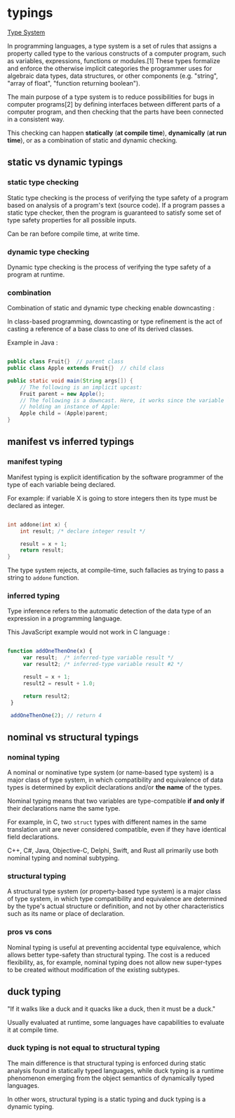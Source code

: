 # typings

[Type System](https://en.wikipedia.org/wiki/Type_system)

In programming languages, a type system is a set of rules that assigns a property called type to the various constructs of a computer program, such as variables, expressions, functions or modules.[1] These types formalize and enforce the otherwise implicit categories the programmer uses for algebraic data types, data structures, or other components (e.g. "string", "array of float", "function returning boolean").

The main purpose of a type system is to reduce possibilities for bugs in computer programs[2] by defining interfaces between different parts of a computer program, and then checking that the parts have been connected in a consistent way.

This checking can happen **statically** (**at compile time**), **dynamically** (**at run time**), or as a combination of static and dynamic checking.

## static vs dynamic typings

### static type checking

Static type checking is the process of verifying the type safety of a program based on analysis of a program's text (source code).
If a program passes a static type checker, then the program is guaranteed to satisfy some set of type safety properties for all possible inputs.

Can be ran before compile time, at write time.

### dynamic type checking

Dynamic type checking is the process of verifying the type safety of a program at runtime.

### combination

Combination of static and dynamic type checking enable downcasting :

In class-based programming, downcasting or type refinement is the act of casting a reference of a base class to one of its derived classes.

Example in Java :

```java

public class Fruit{}  // parent class
public class Apple extends Fruit{}  // child class

public static void main(String args[]) {
    // The following is an implicit upcast:
    Fruit parent = new Apple();
    // The following is a downcast. Here, it works since the variable `parent` is
    // holding an instance of Apple:
    Apple child = (Apple)parent;
}

```

## manifest vs inferred typings

### manifest typing

Manifest typing is explicit identification by the software programmer of the type of each variable being declared.

For example: if variable X is going to store integers then its type must be declared as integer.

```C

int addone(int x) {
    int result; /* declare integer result */

    result = x + 1;
    return result;
}

```

The type system rejects, at compile-time, such fallacies as trying to pass a string to `addone` function.

### inferred typing

Type inference refers to the automatic detection of the data type of an expression in a programming language.

This JavaScript example would not work in C language :

```javascript

function addOneThenOne(x) {
     var result;  /* inferred-type variable result */
     var result2; /* inferred-type variable result #2 */

     result = x + 1;
     result2 = result + 1.0;

     return result2;
 }

 addOneThenOne(2); // return 4

```

## nominal vs structural typings

### nominal typing

A nominal or nominative type system (or name-based type system) is a major class of type system, in which compatibility and equivalence of data types is determined by explicit declarations and/or **the name** of the types.

Nominal typing means that two variables are type-compatible **if and only if** their declarations name the same type.

For example, in C, two `struct` types with different names in the same translation unit are never considered compatible, even if they have identical field declarations.

C++, C#, Java, Objective-C, Delphi, Swift, and Rust all primarily use both nominal typing and nominal subtyping.

### structural typing

A structural type system (or property-based type system) is a major class of type system, in which type compatibility and equivalence are determined by the type's actual structure or definition, and not by other characteristics such as its name or place of declaration.

### pros vs cons

Nominal typing is useful at preventing accidental type equivalence, which allows better type-safety than structural typing. The cost is a reduced flexibility, as, for example, nominal typing does not allow new super-types to be created without modification of the existing subtypes.

## duck typing

"If it walks like a duck and it quacks like a duck, then it must be a duck."

Usually evaluated at runtime, some languages have capabilities to evaluate it at compile time.

### duck typing is not equal to structural typing

The main difference is that structural typing is enforced during static analysis found in statically typed languages, while duck typing is a runtime phenomenon emerging from the object semantics of dynamically typed languages.

In other wors, structural typing is a static typing and duck typing is a dynamic typing.
